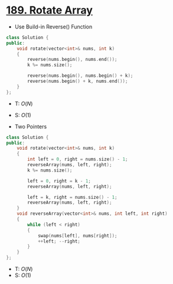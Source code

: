 # [189\. Rotate Array](https://leetcode.com/problems/rotate-array/)

- Use Build-in Reverse() Function

```cpp
class Solution {
public:
    void rotate(vector<int>& nums, int k)
    {
        reverse(nums.begin(), nums.end());
        k %= nums.size();

        reverse(nums.begin(), nums.begin() + k);
        reverse(nums.begin() + k, nums.end());
    }
};
```

- T: $O(N)$
- S: $O(1)$

- Two Pointers

```cpp
class Solution {
public:
    void rotate(vector<int>& nums, int k)
    {
        int left = 0, right = nums.size() - 1;
        reverseArray(nums, left, right);
        k %= nums.size();

        left = 0, right = k - 1;
        reverseArray(nums, left, right);

        left = k, right = nums.size() - 1;
        reverseArray(nums, left, right);
    }
    void reverseArray(vector<int>& nums, int left, int right)
    {
        while (left < right)
        {
            swap(nums[left], nums[right]);
            ++left; --right;
        }
    }
};
```

- T: $O(N)$
- S: $O(1)$
